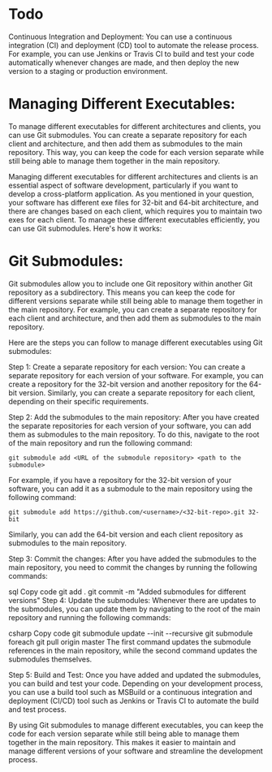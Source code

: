 # Todo
Continuous Integration and Deployment:
You can use a continuous integration (CI) and deployment (CD) tool to automate the release process. For example, you can use Jenkins or Travis CI to build and test your code automatically whenever changes are made, and then deploy the new version to a staging or production environment.

# Managing Different Executables:
To manage different executables for different architectures and clients, you can use Git submodules. You can create a separate repository for each client and architecture, and then add them as submodules to the main repository. This way, you can keep the code for each version separate while still being able to manage them together in the main repository.

Managing different executables for different architectures and clients is an essential aspect of software development, particularly if you want to develop a cross-platform application. As you mentioned in your question, your software has different exe files for 32-bit and 64-bit architecture, and there are changes based on each client, which requires you to maintain two exes for each client. To manage these different executables efficiently, you can use Git submodules. Here's how it works:

# Git Submodules:
Git submodules allow you to include one Git repository within another Git repository as a subdirectory. This means you can keep the code for different versions separate while still being able to manage them together in the main repository. For example, you can create a separate repository for each client and architecture, and then add them as submodules to the main repository.

Here are the steps you can follow to manage different executables using Git submodules:

Step 1: Create a separate repository for each version:
You can create a separate repository for each version of your software. For example, you can create a repository for the 32-bit version and another repository for the 64-bit version. Similarly, you can create a separate repository for each client, depending on their specific requirements.

Step 2: Add the submodules to the main repository:
After you have created the separate repositories for each version of your software, you can add them as submodules to the main repository. To do this, navigate to the root of the main repository and run the following command:

`git submodule add <URL of the submodule repository> <path to the submodule>`

For example, if you have a repository for the 32-bit version of your software, you can add it as a submodule to the main repository using the following command:

`git submodule add https://github.com/<username>/<32-bit-repo>.git 32-bit`

Similarly, you can add the 64-bit version and each client repository as submodules to the main repository.

Step 3: Commit the changes:
After you have added the submodules to the main repository, you need to commit the changes by running the following commands:

sql
Copy code
git add .
git commit -m "Added submodules for different versions"
Step 4: Update the submodules:
Whenever there are updates to the submodules, you can update them by navigating to the root of the main repository and running the following commands:

csharp
Copy code
git submodule update --init --recursive
git submodule foreach git pull origin master
The first command updates the submodule references in the main repository, while the second command updates the submodules themselves.

Step 5: Build and Test:
Once you have added and updated the submodules, you can build and test your code. Depending on your development process, you can use a build tool such as MSBuild or a continuous integration and deployment (CI/CD) tool such as Jenkins or Travis CI to automate the build and test process.

By using Git submodules to manage different executables, you can keep the code for each version separate while still being able to manage them together in the main repository. This makes it easier to maintain and manage different versions of your software and streamline the development process.
